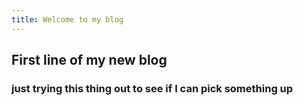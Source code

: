 ```yaml
---
title: Welcome to my blog
---
```

## First line of my new blog
### just trying this thing out to see if I can pick something up
